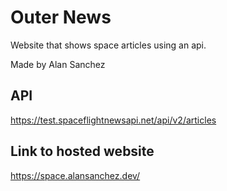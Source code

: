# Outer News

Website that shows space articles using an api.

Made by Alan Sanchez

## API

https://test.spaceflightnewsapi.net/api/v2/articles

## Link to hosted website

https://space.alansanchez.dev/